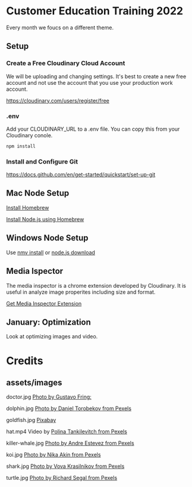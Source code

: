 # Customer Education Training 2022

Every month we foucs on a different theme.


## Setup

### Create a Free Cloudinary Cloud Account
We will be uploading and changing settings. It's best to create a new free account and not use the account that you use your production work account.

https://cloudinary.com/users/register/free


### .env
Add your CLOUDINARY_URL to a .env file.  You can copy this from your Cloudinary conole. 

```bash
npm install
```


### Install and Configure Git

https://docs.github.com/en/get-started/quickstart/set-up-git

## Mac Node Setup

[Install Homebrew](https://brew.sh/)

[Install Node.js using Homebrew](https://formulae.brew.sh/formula/node)



 ## Windows Node Setup

Use  [nmv install](https://docs.microsoft.com/en-us/windows/dev-environment/javascript/nodejs-on-windows) or [node.js download](https://nodejs.org/en/download/)

## Media Ispector
The media inspector is a chrome extension developed by Cloudinary.  It is useful in analyze image properites including size and format.

[Get Media Inspector Extension](https://chrome.google.com/webstore/detail/cloudinary-media-inspecto/ehnkhkglbafecknplfmjklnnjimokpkg?hl=en)


## January: Optimization

Look at optimizing images and video.


# Credits 

## assets/images  


doctor.jpg [Photo by Gustavo Fring:](https://www.pexels.com/photo/crop-doctor-in-medical-uniform-with-stethoscope-standing-in-clinic-corridor-4173251/)

dolphin.jpg [Photo by Daniel Torobekov from Pexels](https://www.pexels.com/photo/lonely-dolphin-in-blue-water-4886378/)

goldfish.jpg [Pixabay](https://pixabay.com/photos/goldfish-carp-fish-1900832/)  

hat.mp4 Video by [Polina Tankilevitch from Pexels](https://www.pexels.com/video/woman-fitting-clothes-in-front-of-a-mirror-5585950/)
 
killer-whale.jpg  [Photo by Andre Estevez from Pexels](https://www.pexels.com/photo/grayscale-photo-of-body-of-water-3309865/)    

koi.jpg  [Photo by Nika Akin from Pexels](https://pixabay.com/photos/koi-fish-minimal-minimalistic-in-4543131/)

shark.jpg  [Photo by Vova Krasilnikov from Pexels](https://www.pexels.com/photo/big-shark-underwater-2747248/)

turtle.jpg [Photo by Richard Segal from Pexels](https://www.pexels.com/photo/black-and-white-turtle-1618606/)
 

 



